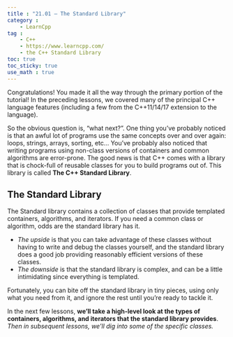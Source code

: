 ```yaml
---
title : "21.01 — The Standard Library"
category :
    - LearnCpp
tag : 
    - C++
    - https://www.learncpp.com/
    - the C++ Standard Library
toc: true  
toc_sticky: true 
use_math : true
---
```



Congratulations! You made it all the way through the primary portion of the tutorial! In the preceding lessons, we covered many of the principal C++ language features (including a few from the C++11/14/17 extension to the language).

So the obvious question is, “what next?”. One thing you’ve probably noticed is that an awful lot of programs use the same concepts over and over again: loops, strings, arrays, sorting, etc… You’ve probably also noticed that writing programs using non-class versions of containers and common algorithms are error-prone. The good news is that C++ comes with a library that is chock-full of reusable classes for you to build programs out of. This library is called **The C++ Standard Library**.


## The Standard Library

The Standard library contains a collection of classes that provide templated containers, algorithms, and iterators. If you need a common class or algorithm, odds are the standard library has it.
- *The upside* is that you can take advantage of these classes without having to write and debug the classes yourself, and the standard library does a good job providing reasonably efficient versions of these classes.
- *The downside* is that the standard library is complex, and can be a little intimidating since everything is templated.

Fortunately, you can bite off the standard library in tiny pieces, using only what you need from it, and ignore the rest until you’re ready to tackle it.

In the next few lessons, **we’ll take a high-level look at the types of containers, algorithms, and iterators that the standard library provides**. *Then in subsequent lessons, we’ll dig into some of the specific classes.*